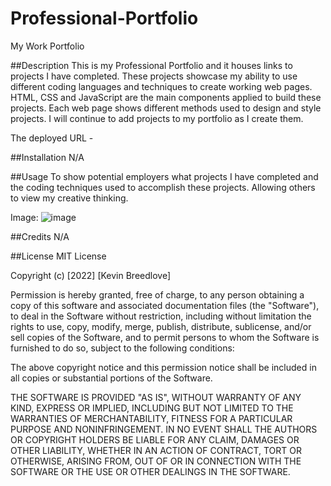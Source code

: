 # Professional-Portfolio
My Work Portfolio


##Description
This is my Professional Portfolio and it houses links to projects I have completed. These projects showcase my ability to use different coding languages and techniques to create working web pages. HTML, CSS and JavaScript are the main components applied to build these projects. Each web page shows different methods used to design and style projects. I will continue to add projects to my portfolio as I create them.

The deployed URL - 

##Installation
N/A

##Usage
To show potential employers what projects I have completed and the coding techniques used to accomplish these projects. Allowing others to view my creative thinking.

Image:
![image](https://user-images.githubusercontent.com/113393706/202879186-8bca6549-9ff0-4c9a-9014-5a981baf5aec.png)




##Credits
N/A

##License
MIT License

Copyright (c) [2022] [Kevin Breedlove]

Permission is hereby granted, free of charge, to any person obtaining a copy of this software and associated documentation files (the "Software"), to deal in the Software without restriction, including without limitation the rights to use, copy, modify, merge, publish, distribute, sublicense, and/or sell copies of the Software, and to permit persons to whom the Software is furnished to do so, subject to the following conditions:

The above copyright notice and this permission notice shall be included in all copies or substantial portions of the Software.

THE SOFTWARE IS PROVIDED "AS IS", WITHOUT WARRANTY OF ANY KIND, EXPRESS OR IMPLIED, INCLUDING BUT NOT LIMITED TO THE WARRANTIES OF MERCHANTABILITY, FITNESS FOR A PARTICULAR PURPOSE AND NONINFRINGEMENT. IN NO EVENT SHALL THE AUTHORS OR COPYRIGHT HOLDERS BE LIABLE FOR ANY CLAIM, DAMAGES OR OTHER LIABILITY, WHETHER IN AN ACTION OF CONTRACT, TORT OR OTHERWISE, ARISING FROM, OUT OF OR IN CONNECTION WITH THE SOFTWARE OR THE USE OR OTHER DEALINGS IN THE SOFTWARE.
